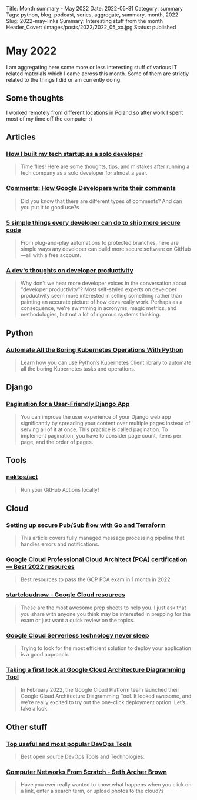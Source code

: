 Title: Month summary - May 2022
Date: 2022-05-31
Category: summary
Tags: python, blog, podcast, series, aggregate, summary, month, 2022
Slug: 2022-may-links
Summary: Interesting stuff from the month
Header_Cover: /images/posts/2022/2022_05_xx.jpg
Status: published

# May 2022

I am aggregating here some more or less interesting stuff of various IT related materials which I came across this month.
Some of them are strictly related to the things I did or am currently doing.

## Some thoughts

I worked remotely from different locations in Poland so after work I spent most of my time off the computer :)

## Articles

### [How I built my tech startup as a solo developer](https://medium.com/dreamwod-tech/how-i-built-my-tech-startup-as-a-solo-developer-45390f460002)

> Time flies! Here are some thoughts, tips, and mistakes after running a tech company as a solo developer for almost a year.

### [Comments: How Google Developers write their comments](https://paigeshin1991.medium.com/comments-how-google-developers-write-their-comments-5443657ecc4b)

> Did you know that there are different types of comments? And can you put it to good use?s

### [5 simple things every developer can do to ship more secure code](https://github.blog/2022-04-22-5-simple-things-every-developer-can-do-to-ship-more-secure-code/)

> From plug-and-play automations to protected branches, here are simple ways any developer can build more secure software on GitHub—all with a free account.

### [A dev's thoughts on developer productivity](https://about.sourcegraph.com/blog/developer-productivity-thoughts)

> Why don't we hear more developer voices in the conversation about "developer productivity"? Most self-styled experts on developer productivity seem more interested in selling something rather than painting an accurate picture of how devs really work. Perhaps as a consequence, we're swimming in acronyms, magic metrics, and methodologies, but not a lot of rigorous systems thinking.

## Python

### [Automate All the Boring Kubernetes Operations With Python](https://betterprogramming.pub/automate-all-the-boring-kubernetes-operations-with-python-7a31bbf7a387)

> Learn how you can use Python’s Kubernetes Client library to automate all the boring Kubernetes tasks and operations.

## Django

### [Pagination for a User-Friendly Django App](https://realpython.com/django-pagination/)

> You can improve the user experience of your Django web app significantly by spreading your content over multiple pages instead of serving all of it at once. This practice is called pagination. To implement pagination, you have to consider page count, items per page, and the order of pages.

## Tools

### [nektos/act](https://github.com/nektos/act)

> Run your GitHub Actions locally!

## Cloud

### [Setting up secure Pub/Sub flow with Go and Terraform](https://medium.com/google-cloud/setting-up-secure-pub-sub-flow-with-go-and-terraform-6b779026a3e1)

> This article covers fully managed message processing pipeline that handles errors and notifications.

### [Google Cloud Professional Cloud Architect (PCA) certification — Best 2022 resources](https://medium.com/@altariah007/google-cloud-professional-cloud-architect-pca-certification-best-2022-resources-4041fdf78b4f)

> Best resources to pass the GCP PCA exam in 1 month in 2022

### [startcloudnow - Google Cloud resources](https://www.startcloudnow.com/google%20cloud.html)

> These are the most awesome prep sheets to help you. I just ask that you share with anyone you think may be interested in prepping for the exam or just want a quick review on the topics.

### [Google Cloud Serverless technology never sleep](https://medium.com/google-cloud/google-cloud-serverless-technology-never-sleep-8a2e5e97f789)

> Trying to look for the most efficient solution to deploy your application is a good approach.

### [Taking a first look at Google Cloud Architecture Diagramming Tool](https://davelms.medium.com/taking-a-first-look-at-google-cloud-architecture-diagramming-tool-35a1867356c9)

> In February 2022, the Google Cloud Platform team launched their Google Cloud Architecture Diagramming Tool. It looked awesome, and we’re really excited to try out the one-click deployment option. Let’s take a look.

## Other stuff

### [Top useful and most popular DevOps Tools](https://medium.com/devops-mojo/top-useful-and-most-popular-devops-tools-best-widely-used-common-open-source-devops-gitops-tools-b4a674e00f15)

> Best open source DevOps Tools and Technologies.

### [Computer Networks From Scratch - Seth Archer Brown](https://www.networksfromscratch.com/)

> Have you ever really wanted to know what happens when you click on a link, enter a search term, or upload photos to the cloud?s
